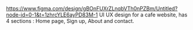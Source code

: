 https://www.figma.com/design/gBOnFUXrZLnqbVTh0nPZBm/Untitled?node-id=0-1&t=1zhrcYLE6ayPD83M-1
UI UX design for a cafe website, has 4 sections : Home page, Sign up, About and contact.
